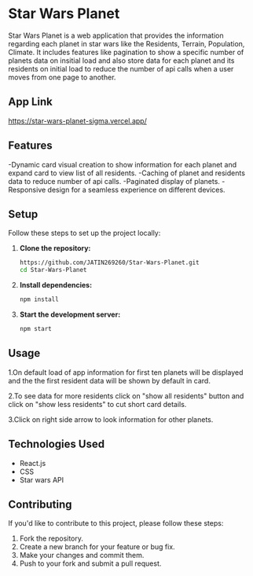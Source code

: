 # Star Wars Planet 
Star Wars Planet is a web application that provides the information regarding each planet in star wars like the Residents, Terrain, Population, Climate. It includes features like pagination to show a specific number of planets data on insitial load and also store data for each planet and its residents on initial load to reduce the number of api calls when a user moves from one page to another.

## App Link
https://star-wars-planet-sigma.vercel.app/

## Features

-Dynamic card visual creation to show information for each planet and expand card to view list of all residents.
-Caching of planet and residents data to reduce number of api calls.
-Paginated display of planets.
-Responsive design for a seamless experience on different devices.
## Setup

Follow these steps to set up the project locally:

1. **Clone the repository:**

   ```bash
   https://github.com/JATIN269260/Star-Wars-Planet.git
   cd Star-Wars-Planet
   ```

2. **Install dependencies:**

   ```bash
   npm install
   ```

3. **Start the development server:**

   ```bash
   npm start
   ```

## Usage

1.On default load of app information for first ten planets will be displayed and the the first resident data will be shown by default in card.

2.To see data for more residents click on "show all residents" button and click on "show less residents" to cut short card details.

3.Click on right side arrow to look information for other planets.

## Technologies Used
- React.js
- CSS
- Star wars API

## Contributing

If you'd like to contribute to this project, please follow these steps:

1. Fork the repository.
2. Create a new branch for your feature or bug fix.
3. Make your changes and commit them.
4. Push to your fork and submit a pull request.

